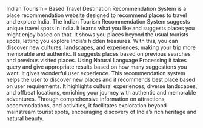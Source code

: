 Indian Tourism – Based Travel Destination Recommendation System is a place recommendation website designed to recommend places to travel and explore India. The Indian Tourism Recommendation System suggests unique travel spots in India. It learns what you like and suggests places you might enjoy based on that. It shows you places beyond the usual tourists spots, letting you explore India’s hidden treasures. With this, you can discover new cultures, landscapes, and experiences, making your trip more memorable and authentic. It suggests places based on previous searches and previous visited places. Using Natural Language Processing it takes query and give appropriate results based on how many suggestions you want. It gives wonderful user experience. This recommendation system helps the user to discover new places and it recommends best place based on user requirements. It highlights cultural experiences, diverse landscapes, and offbeat locations, enriching your journey with authentic and memorable adventures. Through comprehensive information on attractions, accommodations, and activities, it facilitates exploration beyond mainstream tourist spots, encouraging discovery of India’s rich heritage and natural beauty.
